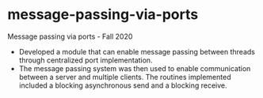 # message-passing-via-ports

Message passing via ports - Fall 2020

- Developed a module that can enable message passing between threads through centralized port implementation.
- The message passing system was then used to enable communication between a server and multiple clients. The routines implemented included a blocking asynchronous send and a blocking receive.
